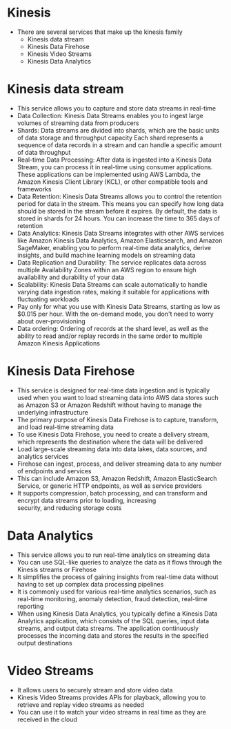 
# Kinesis
- There are several services that make up the kinesis family
  - Kinesis data stream
  - Kinesis Data Firehose
  - Kinesis Video Streams
  - Kinesis Data Analytics

# Kinesis data stream
- This service allows you to capture and store data streams in real-time
- Data Collection: Kinesis Data Streams enables you to ingest large volumes of streaming data from producers
- Shards: Data streams are divided into shards, which are the basic units of data storage and throughput capacity
  Each shard represents a sequence of data records in a stream and can handle a specific amount of data throughput
- Real-time Data Processing: After data is ingested into a Kinesis Data Stream, you can process it in real-time using 
  consumer applications. These applications can be implemented using AWS Lambda, the Amazon Kinesis Client Library (KCL), 
  or other compatible tools and frameworks
- Data Retention: Kinesis Data Streams allows you to control the retention period for data in the stream. This means 
  you can specify how long data should be stored in the stream before it expires. By default, the data is stored in shards 
  for 24 hours. You can increase the time to 365 days of retention
- Data Analytics: Kinesis Data Streams integrates with other AWS services like Amazon Kinesis Data Analytics, Amazon 
  Elasticsearch, and Amazon SageMaker, enabling you to perform real-time data analytics, derive insights, and build 
  machine learning models on streaming data
- Data Replication and Durability: The service replicates data across multiple Availability Zones within an AWS region 
  to ensure high availability and durability of your data
- Scalability: Kinesis Data Streams can scale automatically to handle varying data ingestion rates, making it suitable 
  for applications with fluctuating workloads
- Pay only for what you use with Kinesis Data Streams, starting as low as $0.015 per hour. With the on-demand mode, 
  you don't need to worry about over-provisioning
- Data ordering: Ordering of records at the shard level, as well as the ability to read and/or replay records in the 
  same order to multiple Amazon Kinesis Applications

# Kinesis Data Firehose
- This service is designed for real-time data ingestion and is typically used when you want to load streaming data into 
  AWS data stores such as Amazon S3 or Amazon Redshift without having to manage the underlying infrastructure
- The primary purpose of Kinesis Data Firehose is to capture, transform, and load real-time streaming data
- To use Kinesis Data Firehose, you need to create a delivery stream, which represents the destination where the data 
  will be delivered
- Load large-scale streaming data into data lakes, data sources, and analytics services
- Firehose can ingest, process, and deliver streaming data to any number of endpoints and services
- This can include Amazon S3, Amazon Redshift, Amazon ElasticSearch Service, or generic HTTP endpoints, as well as 
  service providers
- It supports compression, batch processing, and can transform and encrypt data streams prior to loading, increasing  
  security, and reducing storage costs

# Data Analytics 
- This service allows you to run real-time analytics on streaming data
- You can use SQL-like queries to analyze the data as it flows through the Kinesis streams or Firehose
- It simplifies the process of gaining insights from real-time data without having to set up complex data processing pipelines
- It is commonly used for various real-time analytics scenarios, such as real-time monitoring, anomaly detection, fraud 
  detection, real-time reporting
- When using Kinesis Data Analytics, you typically define a Kinesis Data Analytics application, which consists of the 
  SQL queries, input data streams, and output data streams. The application continuously processes the incoming data and 
  stores the results in the specified output destinations

# Video Streams 
- It allows users to securely stream and store video data
- Kinesis Video Streams provides APIs for playback, allowing you to retrieve and replay video streams as needed
- You can use it to watch your video streams in real time as they are received in the cloud